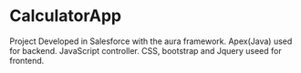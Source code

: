 # CalculatorApp
Project Developed in Salesforce with the aura framework. Apex(Java) used for backend. JavaScript controller. CSS, bootstrap and Jquery useed for frontend.
<br/>
<div style="text-align:center">  <img src="images/calcApp.PNG?raw=true" width="350px> </div>

